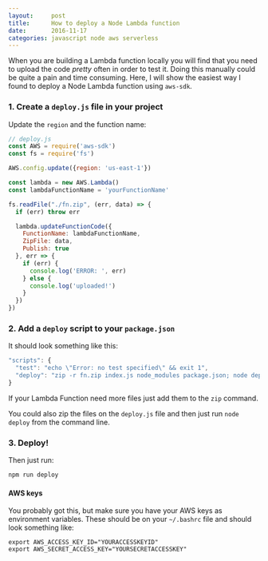 ```yaml
---
layout:     post
title:      How to deploy a Node Lambda function
date:       2016-11-17
categories: javascript node aws serverless
---
```


When you are building a Lambda function locally you will find that you need to upload the code *pretty* often in order to test it. Doing this manually could be quite a pain and time consuming. Here, I will show the easiest way I found to deploy a Node Lambda function using `aws-sdk`.  


### 1. Create a `deploy.js` file in your project
Update the `region` and the function name:

```javascript
// deploy.js
const AWS = require('aws-sdk')
const fs = require('fs')

AWS.config.update({region: 'us-east-1'})

const lambda = new AWS.Lambda()
const lambdaFunctionName = 'yourFunctionName'

fs.readFile("./fn.zip", (err, data) => {
  if (err) throw err

  lambda.updateFunctionCode({
    FunctionName: lambdaFunctionName,
    ZipFile: data,
    Publish: true
  }, err => {
    if (err) {
      console.log('ERROR: ', err)
    } else {
      console.log('uploaded!')
    }
  })
})
```

### 2. Add a `deploy` script to your `package.json`
It should look something like this:

```Javascript
"scripts": {
  "test": "echo \"Error: no test specified\" && exit 1",
  "deploy": "zip -r fn.zip index.js node_modules package.json; node deploy"
}
```
If your Lambda Function need more files just add them to the `zip` command.

You could also zip the files on the `deploy.js` file and then just run `node deploy` from the command line.

### 3. Deploy!
Then just run:

```bash
npm run deploy
```

#### AWS keys
You probably got this, but make sure you have your AWS keys as environment variables. These should be on your `~/.bashrc` file and should look something like:

```shell
export AWS_ACCESS_KEY_ID="YOURACCESSKEYID"
export AWS_SECRET_ACCESS_KEY="YOURSECRETACCESSKEY"
```
